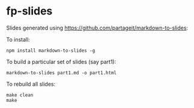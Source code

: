 # fp-slides

Slides generated using https://github.com/partageit/markdown-to-slides:

To install:

```
npm install markdown-to-slides -g
```

To build a particular set of slides (say part1):

```
markdown-to-slides part1.md -o part1.html
```

To rebuild all slides:

```
make clean
make
```
